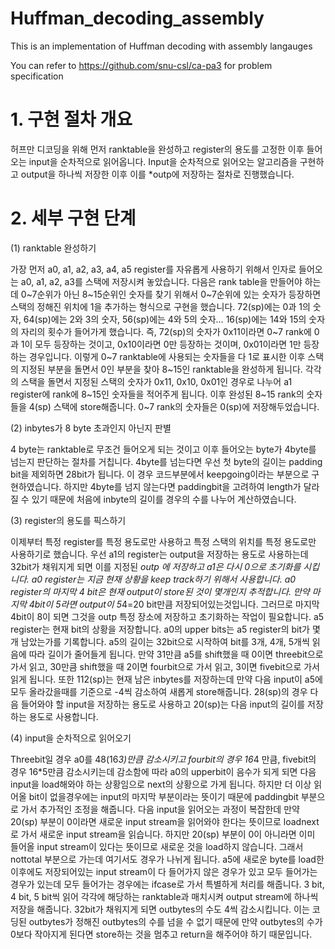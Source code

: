 # Huffman_decoding_assembly
This is an implementation of Huffman decoding with assembly langauges

You can refer to https://github.com/snu-csl/ca-pa3 for problem specification


# 1. 구현 절차 개요
허프만 디코딩을 위해 먼저 ranktable을 완성하고 register의 용도를 고정한 이후 들어오는 input을 순차적으로 읽어옵니다. Input을 순차적으로 읽어오는 알고리즘을 구현하고 output을 하나씩 저장한 이후 이를 *outp에 저장하는 절차로 진행했습니다.

# 2. 세부 구현 단계

(1) ranktable 완성하기        

가장 먼저 a0, a1, a2, a3, a4, a5 register를 자유롭게 사용하기 위해서 인자로 들어오는 a0, a1, a2, a3를 스택에 저장시켜 놓았습니다. 다음은 rank table을 만들어야 하는데 0~7순위가 아닌 8~15순위인 숫자를 찾기 위해서 0~7순위에 있는 숫자가 등장하면 스택의 정해진 위치에 1을 추가하는 형식으로 구현을 했습니다. 72(sp)에는 0과 1의 숫자, 64(sp)에는 2와 3의 숫자, 56(sp)에는 4와 5의 숫자… 16(sp)에는 14와 15의 숫자의 자리의 횟수가 들어가게 했습니다. 즉, 72(sp)의 숫자가 0x11이라면 0~7 rank에 0과 1이 모두 등장하는 것이고, 0x10이라면 0만 등장하는 것이며, 0x01이라면 1만 등장하는 경우입니다. 이렇게 0~7 ranktable에 사용되는 숫자들을 다 1로 표시한 이후 스택의 지정된 부분을 돌면서 0인 부분을 찾아 8~15인 ranktable을 완성하게 됩니다. 각각의 스택을 돌면서 지정된 스택의 숫자가 0x11, 0x10, 0x01인 경우로 나누어 a1 register에 rank에 8~15인 숫자들을 적어주게 됩니다. 이후 완성된 8~15 rank의 숫자들을 4(sp) 스택에 store해줍니다. 0~7 rank의 숫자들은 0(sp)에 저장해두었습니다. 

(2) inbytes가 8 byte 초과인지 아닌지 판별            

4 byte는 ranktable로 무조건 들어오게 되는 것이고 이후 들어오는 byte가 4byte를 넘는지 판단하는 절차를 거칩니다. 4byte를 넘는다면 우선 첫 byte의 길이는 padding bit을 제외하면 28bit가 됩니다. 이 경우 코드부분에서 keepgoing이라는 부분으로 구현하였습니다. 하지만 4byte를 넘지 않는다면 paddingbit을 고려하여 length가 달라질 수 있기 때문에 처음에 inbyte의 길이를 경우의 수를 나누어 계산하였습니다. 

(3) register의 용도를 픽스하기       

이제부터 특정 register를 특정 용도로만 사용하고 특정 스택의 위치를 특정 용도로만 사용하기로 했습니다. 우선 a1의 register는 output을 저장하는 용도로 사용하는데 32bit가 채워지게 되면 이를 지정된 *outp 에 저장하고 a1은 다시 0으로 초기화를 시킵니다. a0 register는 지금 현재 상황을 keep track하기 위해서 사용합니다. a0 register의 마지막 4 bit은 현재 output이 store된 것이 몇개인지 추적합니다. 만약 마지막 4bit이 5라면 output이 5*4=20 bit만큼 저장되어있는것입니다. 그러므로 마지막 4bit이 8이 되면 그것을 outp 특정 장소에 저장하고 초기화하는 작업이 필요합니다. a5 register는 현재 bit의 상황을 저장합니다. a0의 upper bits는 a5 register의 bit가 몇 개 남았는가를 기록합니다. a5의 길이는 32bit으로 시작하여 bit를 3개, 4개, 5개씩 읽음에 따라 길이가 줄어들게 됩니다. 만약 31만큼 a5를 shift했을 때 0이면 threebit으로 가서 읽고, 30만큼 shift했을 때 2이면 fourbit으로 가서 읽고, 3이면 fivebit으로 가서 읽게 됩니다. 또한 112(sp)는 현재 남은 inbytes를 저장하는데 만약 다음 input이 a5에 모두 올라갔을때를 기준으로 -4씩 감소하여 새롭게 store해줍니다. 28(sp)의 경우 다음 들어와야 할 input을 저장하는 용도로 사용하고 20(sp)는 다음 input의 길이를 저장하는 용도로 사용합니다. 

(4) input을 순차적으로 읽어오기          

Threebit일 경우 a0를 48(16*3)만큼 감소시키고 fourbit의 경우 16*4 만큼, fivebit의 경우 16*5만큼 감소시키는데 감소함에 따라 a0의 upperbit이 음수가 되게 되면 다음 input을 load해와야 하는 상황임으로 next의 상황으로 가게 됩니다. 하지만 더 이상 읽어올 bit이 없을경우에는 input의 마지막 부분이라는 뜻이기 때문에 paddingbit 부분으로 가서 추가적인 조정을 해줍니다. 
다음 input을 읽어오는 과정이 복잡한데 만약 20(sp) 부분이 0이라면 새로운 input stream을 읽어와야 한다는 뜻이므로 loadnext로 가서 새로운 input stream을 읽습니다. 하지만 20(sp) 부분이 0이 아니라면 이미 들어올 input stream이 있다는 뜻이므로 새로운 것을 load하지 않습니다. 그래서 nottotal 부분으로 가는데 여기서도 경우가 나뉘게 됩니다. a5에 새로운 byte를 load한 이후에도 저장되어있는 input stream이 다 들어가지 않은 경우가 있고 모두 들어가는 경우가 있는데 모두 들어가는 경우에는 ifcase로 가서 특별하게 처리를 해줍니다. 
3 bit, 4 bit, 5 bit씩 읽어 각각에 해당하는 ranktable과 매치시켜 output stream에 하나씩 저장을 해줍니다. 32bit가 채워지게 되면 outbytes의 수도 4씩 감소시킵니다. 이는 코딩된 outbytes가 정해진 outbytes의 수를 넘을 수 없기 때문에 만약 outbytes의 수가 0보다 작아지게 된다면 store하는 것을 멈추고 return을 해주어야 하기 때문입니다. 

